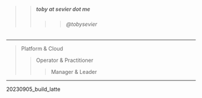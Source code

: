 

> 
>> ##### toby at sevier dot me
>>>> ###### @tobysevier

---

> Platform & Cloud
>> Operator & Practitioner
>>> Manager & Leader

---



20230905_build_latte